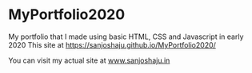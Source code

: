 # MyPortfolio2020
My portfolio that I made using basic HTML, CSS and Javascript in early 2020
This site at https://sanjoshaju.github.io/MyPortfolio2020/

You can visit my actual site at www.sanjoshaju.in
